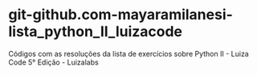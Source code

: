 # git-github.com-mayaramilanesi-lista_python_II_luizacode
Códigos com as resoluções da lista de exercícios sobre Python II - Luiza Code 5° Edição - Luizalabs
